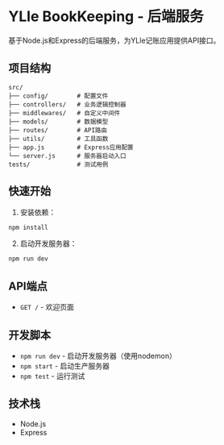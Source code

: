 # YLle BookKeeping - 后端服务

基于Node.js和Express的后端服务，为YLle记账应用提供API接口。

## 项目结构

```
src/
├── config/        # 配置文件
├── controllers/   # 业务逻辑控制器
├── middlewares/   # 自定义中间件
├── models/        # 数据模型
├── routes/        # API路由
├── utils/         # 工具函数
├── app.js         # Express应用配置
└── server.js      # 服务器启动入口
tests/             # 测试用例
```

## 快速开始

1. 安装依赖：
```bash
npm install
```

2. 启动开发服务器：
```bash
npm run dev
```

## API端点

- `GET /` - 欢迎页面

## 开发脚本

- `npm run dev` - 启动开发服务器（使用nodemon）
- `npm start` - 启动生产服务器
- `npm test` - 运行测试

## 技术栈

- Node.js
- Express
